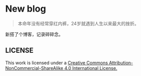 # New blog

> 本命年没有经常穿红内裤，24岁就遇到人生以来最大的挫折。

新搭了个博客，记录碎碎念。

## LICENSE

This work is licensed under a <a rel="license" href="https://creativecommons.org/licenses/by-nc-sa/4.0/">Creative Commons Attribution-NonCommercial-ShareAlike 4.0 International License.</a>
